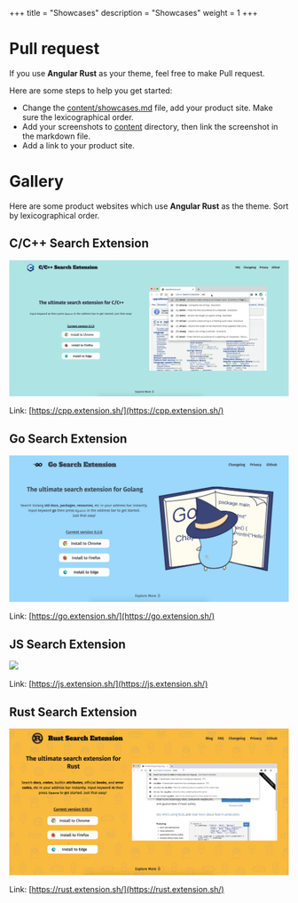 +++
title = "Showcases"
description = "Showcases"
weight = 1
+++

# Pull request

If you use **Angular Rust** as your theme, feel free to make Pull request.

Here are some steps to help you get started:
 
- Change the [content/showcases.md](https://github.com/angular-rust/ruex/blob/master/content/showcases.md) file, add your product site. Make sure the lexicographical order.
- Add your screenshots to [content](https://github.com/angular-rust/ruex/tree/master/static/showcases) directory, then link the screenshot in the markdown file.
- Add a link to your product site.

# Gallery

Here are some product websites which use **Angular Rust** as the theme.
Sort by lexicographical order. 

## C/C++ Search Extension

![](/cpp-search-extension.png)

Link: [https://cpp.extension.sh/](https://cpp.extension.sh/)

## Go Search Extension

![](/go-search-extension.png)

Link: [https://go.extension.sh/](https://go.extension.sh/)

## JS Search Extension

![](/js-search-extension.png)

Link: [https://js.extension.sh/](https://js.extension.sh/)

## Rust Search Extension

![](/rust-search-extension.png)

Link: [https://rust.extension.sh/](https://rust.extension.sh/)

